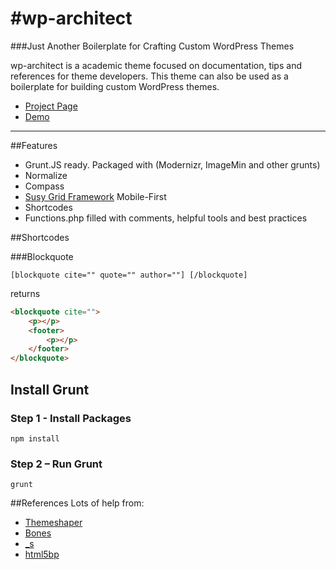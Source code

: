#wp-architect
============
###Just Another Boilerplate for Crafting Custom WordPress Themes

wp-architect is a academic theme focused on documentation, tips and references
for theme developers. This theme can also be used as a boilerplate for building
custom WordPress themes. 

* [Project Page](http://www.wp-architect.com/)
* [Demo](http://demo.wp-architect.com/)

<hr>

##Features
* Grunt.JS ready. Packaged with (Modernizr, ImageMin and other grunts)
* Normalize
* Compass
* [Susy Grid Framework](http://susy.oddbird.net/) Mobile-First
* Shortcodes
* Functions.php filled with comments, helpful tools and best practices

##Shortcodes

###Blockquote

```
[blockquote cite="" quote="" author=""] [/blockquote]
```
returns

```html
<blockquote cite="">
    <p></p>
    <footer>
        <p></p>
    </footer>
</blockquote>
```

## Install Grunt

### Step 1 - Install Packages
```unix
npm install
```

### Step 2 – Run Grunt
```unix
grunt
```

##References
Lots of help from:
* [Themeshaper](http://themeshaper.com/2012/10/22/the-themeshaper-wordpress-theme-tutorial-2nd-edition/)
* [Bones](http://themble.com/bones/)
* [_s](https://github.com/Automattic/_s)
* [html5bp](http://html5boilerplate.com/)
